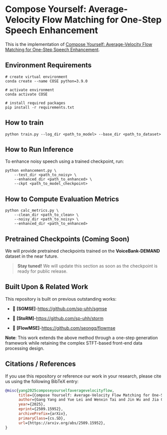 # Compose Yourself: Average-Velocity Flow Matching for One-Step Speech Enhancement
This is the implementation of [Compose Yourself: Average-Velocity Flow Matching for One-Step Speech Enhancement](https://arxiv.org/abs/2509.15952).

## Environment Requirements
```
# create virtual environment
conda create --name COSE python=3.9.0

# activate environment
conda activate COSE

# install required packages
pip install -r requirements.txt
```
## How to train
```
python train.py --log_dir <path_to_model> --base_dir <path_to_dataset>
```
## How to Run Inference

To enhance noisy speech using a trained checkpoint, run:
```
python enhancement.py \
    --test_dir <path_to_noisy> \
    --enhanced_dir <path_to_enhanced> \
    --ckpt <path_to_model_checkpoint>
```
## How to Compute Evaluation Metrics
```
python calc_metrics.py \
    --clean_dir <path_to_clean> \
    --noisy_dir <path_to_noisy> \
    --enhanced_dir <path_to_enhanced>
```


## Pretrained Checkpoints (Coming Soon)

We will provide pretrained checkpoints trained on the **VoiceBank-DEMAND** dataset in the near future.
> **Stay tuned!** We will update this section as soon as the checkpoint is ready for public release.

## Built Upon & Related Work

This repository  is built on previous outstanding works:

- 🔗 **[SGMSE]**-https://github.com/sp-uhh/sgmse

- 🔗 **[StoRM]**-https://github.com/sp-uhh/storm

- 🔗 **[FlowMSE]**-https://github.com/seongq/flowmse

**Note**: This work extends the above method through a one-step generation framework while retaining the complex STFT-based front-end data processing design.

## Citations / References

If you use this repository or reference our work in your research, please cite us using the following BibTeX entry:

```bibtex
@misc{yang2025composeyourselfaveragevelocityflow,
      title={Compose Yourself: Average-Velocity Flow Matching for One-Step Speech Enhancement}, 
      author={Gang Yang and Yue Lei and Wenxin Tai and Jin Wu and Jia Chen and Ting Zhong and Fan Zhou},
      year={2025},
      eprint={2509.15952},
      archivePrefix={arXiv},
      primaryClass={cs.SD},
      url={https://arxiv.org/abs/2509.15952}, 
}
